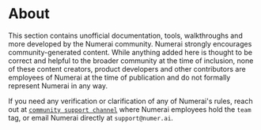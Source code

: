 # About

This section contains unofficial documentation, tools, walkthroughs and more developed by the Numerai community. Numerai strongly encourages community-generated content. While anything added here is thought to be correct and helpful to the broader community at the time of inclusion, none of these content creators, product developers and other contributors are employees of Numerai at the time of publication and do not formally represent Numerai in any way. 

If you need any verification or clarification of any of Numerai's rules, reach out at [`community support channel`](https://community.numer.ai/channel/support/) where Numerai employees hold the `team` tag, or email Numerai directly at `support@numer.ai`.



